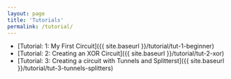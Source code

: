```yaml
---
layout: page
title: 'Tutorials'
permalink: /tutorial/
---
```


- [Tutorial: 1: My First Circuit]({{ site.baseurl }}/tutorial/tut-1-beginner)
- [Tutorial: 2: Creating an XOR Circuit]({{ site.baseurl }}/tutorial/tut-2-xor)
- [Tutorial: 3: Creating a circuit with Tunnels and Splitterst]({{ site.baseurl }}/tutorial/tut-3-tunnels-splitters)

